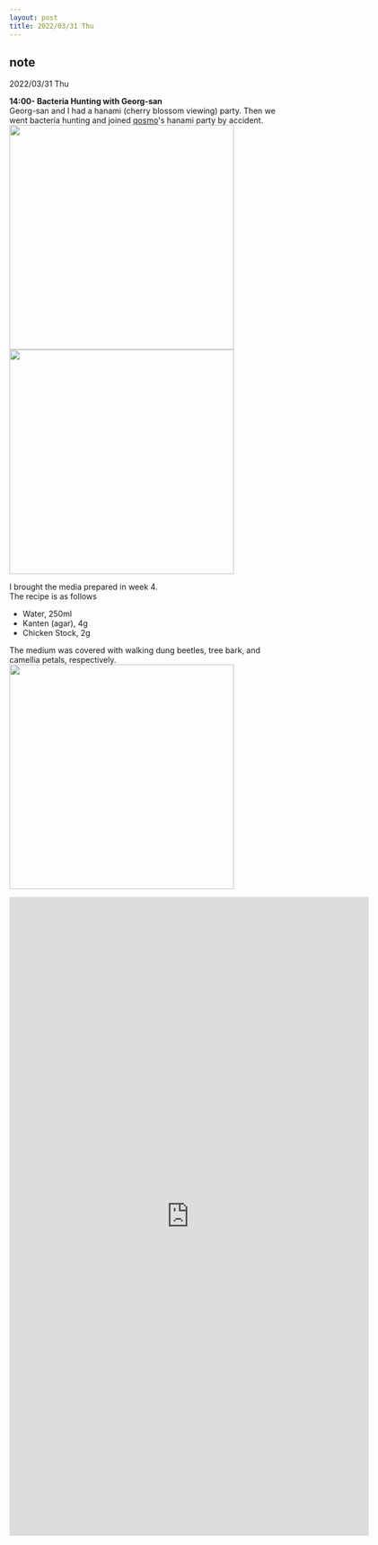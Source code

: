 ```yaml
---
layout: post
title: 2022/03/31 Thu
---
```


## note  
2022/03/31 Thu  
  
**14:00- Bacteria Hunting with Georg-san**  
Georg-san and I had a hanami (cherry blossom viewing) party. Then we went bacteria hunting and joined [qosmo](https://qosmo.jp/en/about2/)'s hanami party by accident.  
<img src="{{ site.baseurl }}/images/week5_03-01.jpg" alt="" width="400"/>  
<img src="{{ site.baseurl }}/images/week5_03-02.jpg" alt="" width="400"/>    
  
I brought the media prepared in week 4.  
The recipe is as follows  
- Water, 250ml  
- Kanten (agar), 4g  
- Chicken Stock, 2g  
  
The medium was covered with walking dung beetles, tree bark, and camellia petals, respectively.  
<img src="{{ site.baseurl }}/images/week5_03-03.jpg" alt="" width="400"/>    
<iframe src="https://player.vimeo.com/video/697907629?h=39d2505401" width="640" height="1138" frameborder="0" allow="autoplay; fullscreen; picture-in-picture" allowfullscreen></iframe>  